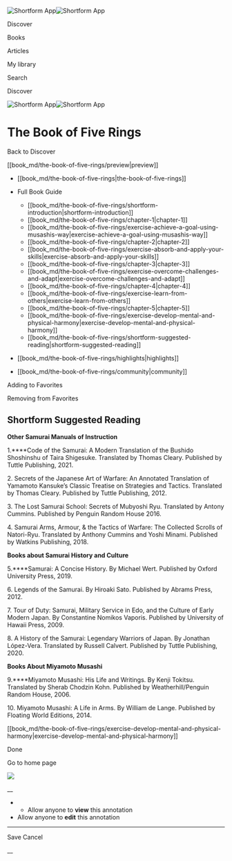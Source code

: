 ![Shortform App](/img/logo.36a2399e.svg)![Shortform App](/img/logo-dark.70c1b072.svg)

Discover

Books

Articles

My library

Search

Discover

![Shortform App](/img/logo.36a2399e.svg)![Shortform App](/img/logo-dark.70c1b072.svg)

# The Book of Five Rings

Back to Discover

[[book_md/the-book-of-five-rings/preview|preview]]

  * [[book_md/the-book-of-five-rings|the-book-of-five-rings]]
  * Full Book Guide

    * [[book_md/the-book-of-five-rings/shortform-introduction|shortform-introduction]]
    * [[book_md/the-book-of-five-rings/chapter-1|chapter-1]]
    * [[book_md/the-book-of-five-rings/exercise-achieve-a-goal-using-musashis-way|exercise-achieve-a-goal-using-musashis-way]]
    * [[book_md/the-book-of-five-rings/chapter-2|chapter-2]]
    * [[book_md/the-book-of-five-rings/exercise-absorb-and-apply-your-skills|exercise-absorb-and-apply-your-skills]]
    * [[book_md/the-book-of-five-rings/chapter-3|chapter-3]]
    * [[book_md/the-book-of-five-rings/exercise-overcome-challenges-and-adapt|exercise-overcome-challenges-and-adapt]]
    * [[book_md/the-book-of-five-rings/chapter-4|chapter-4]]
    * [[book_md/the-book-of-five-rings/exercise-learn-from-others|exercise-learn-from-others]]
    * [[book_md/the-book-of-five-rings/chapter-5|chapter-5]]
    * [[book_md/the-book-of-five-rings/exercise-develop-mental-and-physical-harmony|exercise-develop-mental-and-physical-harmony]]
    * [[book_md/the-book-of-five-rings/shortform-suggested-reading|shortform-suggested-reading]]
  * [[book_md/the-book-of-five-rings/highlights|highlights]]
  * [[book_md/the-book-of-five-rings/community|community]]



Adding to Favorites 

Removing from Favorites 

## Shortform Suggested Reading

**Other Samurai Manuals of Instruction**

1.****Code of the Samurai: A Modern Translation of the Bushido Shoshinshu of Taira Shigesuke. Translated by Thomas Cleary. Published by Tuttle Publishing, 2021.

2\. Secrets of the Japanese Art of Warfare: An Annotated Translation of Yamamoto Kansuke’s Classic Treatise on Strategies and Tactics. Translated by Thomas Cleary. Published by Tuttle Publishing, 2012.

3\. The Lost Samurai School: Secrets of Mubyoshi Ryu. Translated by Antony Cummins. Published by Penguin Random House 2016.

4\. Samurai Arms, Armour, & the Tactics of Warfare: The Collected Scrolls of Natori-Ryu. Translated by Anthony Cummins and Yoshi Minami. Published by Watkins Publishing, 2018.

**Books about Samurai History and Culture**

5.****Samurai: A Concise History. By Michael Wert. Published by Oxford University Press, 2019.

6\. Legends of the Samurai. By Hiroaki Sato. Published by Abrams Press, 2012.

7\. Tour of Duty: Samurai, Military Service in Edo, and the Culture of Early Modern Japan. By Constantine Nomikos Vaporis. Published by University of Hawaii Press, 2009.

8\. A History of the Samurai: Legendary Warriors of Japan. By Jonathan López-Vera. Translated by Russell Calvert. Published by Tuttle Publishing, 2020.

**Books About Miyamoto Musashi**

9.****Miyamoto Musashi: His Life and Writings. By Kenji Tokitsu. Translated by Sherab Chodzin Kohn. Published by Weatherhill/Penguin Random House, 2006.

10\. Miyamoto Musashi: A Life in Arms. By William de Lange. Published by Floating World Editions, 2014.

[[book_md/the-book-of-five-rings/exercise-develop-mental-and-physical-harmony|exercise-develop-mental-and-physical-harmony]]

Done

Go to home page 

![](https://bat.bing.com/action/0?ti=56018282&Ver=2&mid=d471312c-4cf9-488d-ad16-cd94aa02cdf1&sid=1711133063fa11eebdec89a8b8ae3bbc&vid=171147a063fa11eea7440fcfeb230d96&vids=0&msclkid=N&pi=0&lg=en-US&sw=800&sh=600&sc=24&nwd=1&tl=Shortform%20%7C%20Book&p=https%3A%2F%2Fwww.shortform.com%2Fapp%2Fbook%2Fthe-book-of-five-rings%2Fshortform-suggested-reading&r=&lt=295&evt=pageLoad&sv=1&rn=467856)

__

  *   * Allow anyone to **view** this annotation
  * Allow anyone to **edit** this annotation



* * *

Save Cancel

__



